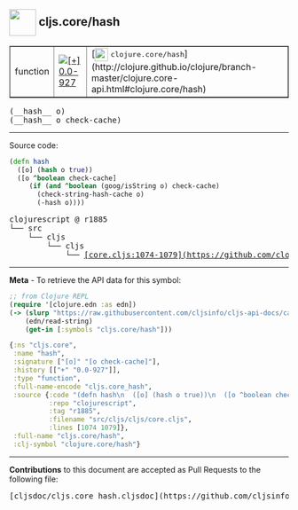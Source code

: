 ## <img width="48px" valign="middle" src="http://i.imgur.com/Hi20huC.png"> cljs.core/hash

 <table border="1">
<tr>

<td>function</td>
<td><a href="https://github.com/cljsinfo/cljs-api-docs/tree/0.0-927"><img valign="middle" alt="[+] 0.0-927" src="https://img.shields.io/badge/+-0.0--927-lightgrey.svg"></a> </td>
<td>
[<img height="24px" valign="middle" src="http://i.imgur.com/1GjPKvB.png"> <samp>clojure.core/hash</samp>](http://clojure.github.io/clojure/branch-master/clojure.core-api.html#clojure.core/hash)
</td>
</tr>
</table>

 <samp>
(__hash__ o)<br>
</samp>
 <samp>
(__hash__ o check-cache)<br>
</samp>

---





Source code:

```clj
(defn hash
  ([o] (hash o true))
  ([o ^boolean check-cache]
     (if (and ^boolean (goog/isString o) check-cache)
       (check-string-hash-cache o)
       (-hash o))))
```

 <pre>
clojurescript @ r1885
└── src
    └── cljs
        └── cljs
            └── <ins>[core.cljs:1074-1079](https://github.com/clojure/clojurescript/blob/r1885/src/cljs/cljs/core.cljs#L1074-L1079)</ins>
</pre>


---

__Meta__ - To retrieve the API data for this symbol:

```clj
;; from Clojure REPL
(require '[clojure.edn :as edn])
(-> (slurp "https://raw.githubusercontent.com/cljsinfo/cljs-api-docs/catalog/cljs-api.edn")
    (edn/read-string)
    (get-in [:symbols "cljs.core/hash"]))
```

```clj
{:ns "cljs.core",
 :name "hash",
 :signature ["[o]" "[o check-cache]"],
 :history [["+" "0.0-927"]],
 :type "function",
 :full-name-encode "cljs.core_hash",
 :source {:code "(defn hash\n  ([o] (hash o true))\n  ([o ^boolean check-cache]\n     (if (and ^boolean (goog/isString o) check-cache)\n       (check-string-hash-cache o)\n       (-hash o))))",
          :repo "clojurescript",
          :tag "r1885",
          :filename "src/cljs/cljs/core.cljs",
          :lines [1074 1079]},
 :full-name "cljs.core/hash",
 :clj-symbol "clojure.core/hash"}

```

---

__Contributions__ to this document are accepted as Pull Requests to the following file:

 <pre>
[cljsdoc/cljs.core_hash.cljsdoc](https://github.com/cljsinfo/cljs-api-docs/blob/master/cljsdoc/cljs.core_hash.cljsdoc)
</pre>

